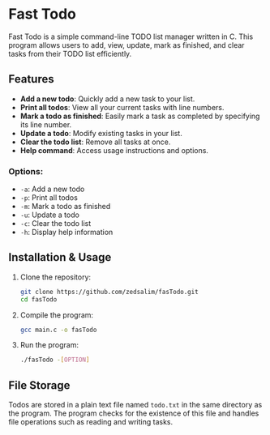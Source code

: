 # Fast Todo

Fast Todo is a simple command-line TODO list manager written in C. This program allows users to add, view, update, mark as finished, and clear tasks from their TODO list efficiently.

## Features

- **Add a new todo**: Quickly add a new task to your list.
- **Print all todos**: View all your current tasks with line numbers.
- **Mark a todo as finished**: Easily mark a task as completed by specifying its line number.
- **Update a todo**: Modify existing tasks in your list.
- **Clear the todo list**: Remove all tasks at once.
- **Help command**: Access usage instructions and options.

### Options:

- `-a`: Add a new todo
- `-p`: Print all todos
- `-m`: Mark a todo as finished
- `-u`: Update a todo
- `-c`: Clear the todo list
- `-h`: Display help information

## Installation & Usage

1. Clone the repository:
   ```bash
   git clone https://github.com/zedsalim/fasTodo.git
   cd fasTodo
   ```

2. Compile the program:
   ```bash
   gcc main.c -o fasTodo
   ```

3. Run the program:
   ```bash
   ./fasTodo -[OPTION]
   ```

## File Storage

Todos are stored in a plain text file named `todo.txt` in the same directory as the program. The program checks for the existence of this file and handles file operations such as reading and writing tasks.

